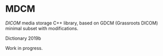 MDCM
====

_DICOM_ media storage C++ library, based on GDCM (Grassroots DICOM) minimal subset with modifications.

Dictionary 2019b

Work in progress.

